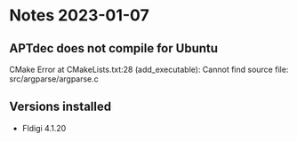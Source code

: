 # Notes 2023-01-07

## APTdec does not compile for Ubuntu

CMake Error at CMakeLists.txt:28 (add_executable):
Cannot find source file:    src/argparse/argparse.c

## Versions installed
- Fldigi 4.1.20 
